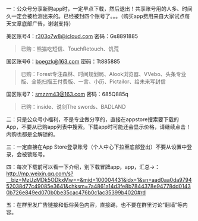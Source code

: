 一：公众号分享新购app时，一定早点下载，然后退出！共享账号用的人多、时间久一定会被检测出来的。已经被封四个账号了。。。（购买app费用来自大家试点每天文章底部广告，谢谢支持）

美区账号4：r303o7w8@icloud.com
密码：Gs8891885

>已购：熊猫吃短信、TouchRetouch、饥荒

国区账号6：boegzk@163.com
密码：Tt885885

>已购：Forest专注森林、时间规划局、Alook浏览器、VVebo、头条专业版、全能扫描王付费版、一言、小历、Pictailor、给未来写封信

国区账号7：smzzm43@163.com
密码：685Q885q

>已购：inside、说剑The swords、BADLAND

二：只是公众号小福利，不是专业做分享的，直接在appstore搜索要下载的App，不要从已购app列表中搜索。下载app时可能还会显示价格，请继续点击！内购也都是全解锁的。

三：一定直接在App Store登录账号（个人中心下拉至底部登出）不要从设置中登录，会被锁账号。

四：每次下载前可以看一下介绍，别下载冒牌app，app，汇总→：http://mp.weixin.qq.com/s?__biz=MzUzMDk5ODkxMw==&mid=100004431&idx=1&sn=aad0aa0da979452038d77c49085e3641&chksm=7a4861a14d3fe8b7844378e94778dd01430b726e849ed070b0be35cac476b0c1ac35399b4020#rd

五：在群里发广告链接和低俗黄色内容，直接踢，也不要在群里讨论“翻墙”等内容。
